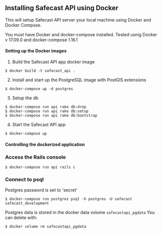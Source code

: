 Installing Safecast API using Docker
------------------------------------

This will setup Safecast API server your local machine using Docker and Docker Compose.

You must have Docker and docker-compose installed. Tested usnig Docker v 17.09.0 and docker-compose 1.16.1

#### Setting up the Docker images

1. Build the Safecast API app docker image

```
$ docker build -t safecast_api .
```

2. Install and start up the PostgreSQL image with PostGIS extensions

```
$ docker-compose up -d postgres
```

3. Setup the db

```
$ docker-compose run api rake db:drop
$ docker-compose run api rake db:setup
$ docker-compose run api rake db:bootstrap
```

4. Start the Safecast API app

```
$ docker-compose up
```

#### Controlling the dockerized application

### Access the Rails console

```
$ docker-compose run api rails c
```

### Connect to psql

Postgres password is set to 'secret'

```
$ docker-compose run postgres psql -h postgres -U safecast safecast_development
```

Postgres data is stored in the docker data volume `safecastapi_pgdata`
You can delete with:

```
$ docker volume rm safecastapi_pgdata
```

